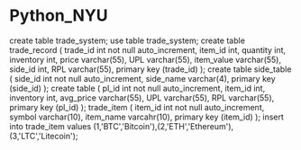 # Python_NYU
create table trade_system;
use table trade_system;
create table trade_record (
trade_id int not null auto_increment,
item_id int,
quantity int,
inventory int,
price varchar(55),
UPL varchar(55),
item_value varchar(55),
side_id int,
RPL varchar(55),
primary key (trade_id)
);
create table side_table (
side_id int not null auto_increment,
side_name varchar(4),
primary key (side_id)
);
create table (
pl_id int not null auto_increment,
item_id int,
inventory int,
avg_price varchar(55),
UPL varchar(55),
RPL varchar(55),
primary key (pl_id)
);
trade_item (
item_id int not null auto_increment,
symbol varchar(10),
item_name varcahr(10),
primary key (item_id)
);
insert into trade_item values (1,'BTC','Bitcoin'),(2,'ETH','Ethereum'),(3,'LTC','Litecoin');

